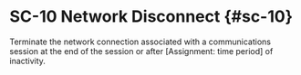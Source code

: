 # SC-10 Network Disconnect {#sc-10}

Terminate the network connection associated with a communications session at the end of the session or after [Assignment: time period] of inactivity.

